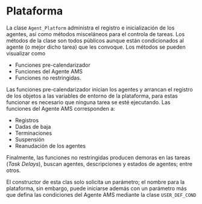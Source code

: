 # Plataforma

La clase `Agent_Platform` administra el registro e inicialización de los agentes, así como métodos misceláneos para el controla de tareas. Los métodos de la clase son todos públicos aunque están condicionados al agente (o mejor dicho tarea) que les convoque. Los métodos se pueden visualizar como

+ Funciones pre-calendarizador
+ Funciones del Agente AMS
+ Funciones no restringidas. 

Las funciones pre-calendarizador inician los agentes y arrancan el registro de los objetos a las variables de entorno de la plataforma, para estas funcionar es necesario que ninguna tarea se esté ejecutando. Las funciones del Agente AMS corresponden a:

* Registros
* Dadas de baja
* Terminaciones
* Suspensión
* Reanudación de los agentes

Finalmente, las funciones no restringidas producen demoras en las tareas (_Task Delays_), buscan agentes, descripciones y estados de agentes; entre otros.

El constructor de esta clas solo solicita un parámetro; el nombre para la plataforma, sin embargo, puede iniciarse además con un parámetro más que defina las condiciones del Agente AMS mediante la clase `USER_DEF_COND`
